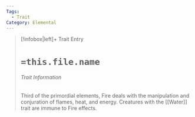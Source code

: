 ```yaml
---
Tags:
  - Trait
Category: Elemental
---
```

> [!infobox|left]+ Trait Entry
> # `=this.file.name`
> ###### Trait Information
> Third of the primordial elements, Fire deals with the manipulation and conjuration of flames, heat, and energy. Creatures with the [[Water]] trait are immune to Fire effects.